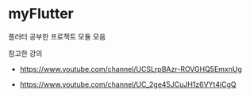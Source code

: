 # myFlutter

플러터 공부한 프로젝트 모듈 모음 

참고한 강의   

* https://www.youtube.com/channel/UCSLrpBAzr-ROVGHQ5EmxnUg 

* https://www.youtube.com/channel/UC_2ge45JCuJH1z6VYt4iCgQ 
